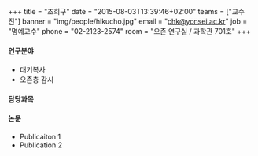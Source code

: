 +++
title = "조희구"
date = "2015-08-03T13:39:46+02:00"
teams = ["교수진"]
banner = "img/people/hikucho.jpg"
email = "chk@yonsei.ac.kr"
job = "명예교수"
phone = "02-2123-2574"
room = "오존 연구실 / 과학관 701호"
+++

#### 연구분야
+ 대기복사
+ 오존층 감시

#### 담당과목

#### 논문
+ Publicaiton 1
+ Publication 2


